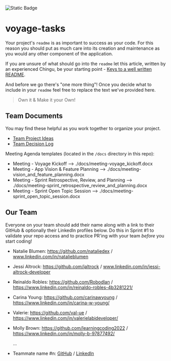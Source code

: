 ![Static Badge](https://img.shields.io/badge/HOT_SHOT_Team_2-%23e25822?style=for-the-badge)

# voyage-tasks

Your project's `readme` is as important to success as your code. For
this reason you should put as much care into its creation and maintenance
as you would any other component of the application.

If you are unsure of what should go into the `readme` let this article,
written by an experienced Chingu, be your starting point -
[Keys to a well written README](https://tinyurl.com/yk3wubft).

And before we go there's "one more thing"! Once you decide what to include
in your `readme` feel free to replace the text we've provided here.

> Own it & Make it your Own!

## Team Documents

You may find these helpful as you work together to organize your project.

- [Team Project Ideas](./docs/team_project_ideas.md)
- [Team Decision Log](./docs/team_decision_log.md)

Meeting Agenda templates (located in the `/docs` directory in this repo):

- Meeting - Voyage Kickoff --> ./docs/meeting-voyage_kickoff.docx
- Meeting - App Vision & Feature Planning --> ./docs/meeting-vision_and_feature_planning.docx
- Meeting - Sprint Retrospective, Review, and Planning --> ./docs/meeting-sprint_retrospective_review_and_planning.docx
- Meeting - Sprint Open Topic Session --> ./docs/meeting-sprint_open_topic_session.docx

## Our Team

Everyone on your team should add their name along with a link to their GitHub
& optionally their LinkedIn profiles below. Do this in Sprint #1 to validate
your repo access and to practice PR'ing with your team _before_ you start
coding!

- Natalie Blumen: https://github.com/nataliedex / www.linkedin.com/in/natalieblumen
- Jessi Altrock: https://github.com/jaltrock / www.linkedin.com/in/jessi-altrock-developer
- Reinaldo Robles: https://github.com/Robodlan / https://www.linkedin.com/in/reinaldo-robles-4b3281221/
- Carina Young: https://github.com/carinawyoung / https://www.linkedin.com/in/carina-w-young/
- Valerie: https://github.com/val-ue / https://www.linkedin.com/in/valerielabideveloper/
- Molly Brown: https://github.com/learningcoding2022 / https://www.linkedin.com/in/molly-b-97877492/

  ...

- Teammate name #n: [GitHub](https://github.com/ghaccountname) / [LinkedIn](https://linkedin.com/in/liaccountname)
